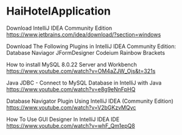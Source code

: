 # HaiHotelApplication
Download IntelliJ IDEA Community Edition
https://www.jetbrains.com/idea/download/?section=windows

Download The Following Plugins in IntelliJ IDEA Community Edition:
Database Naviagor
JFormDesigner
Codeium
Rainbow Brackets

How to install MySQL 8.0.22 Server and Workbench
https://www.youtube.com/watch?v=OM4aZJW_Ojs&t=321s

Java JDBC - Connect to MySQL Database in IntelliJ with Java
https://www.youtube.com/watch?v=e8g9eNnFpHQ

Database Navigator Plugin Using IntelliJ IDEA (Community Edition)
https://www.youtube.com/watch?v=V2bGKzvMQyc

How To Use GUI Designer In IntelliJ IDEA IDE
https://www.youtube.com/watch?v=whF_Qm1epQ8
